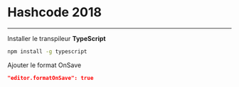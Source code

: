 # Hashcode 2018

---

Installer le transpileur **TypeScript**

```bash
npm install -g typescript
```

Ajouter le format OnSave

```json
"editor.formatOnSave": true
```
